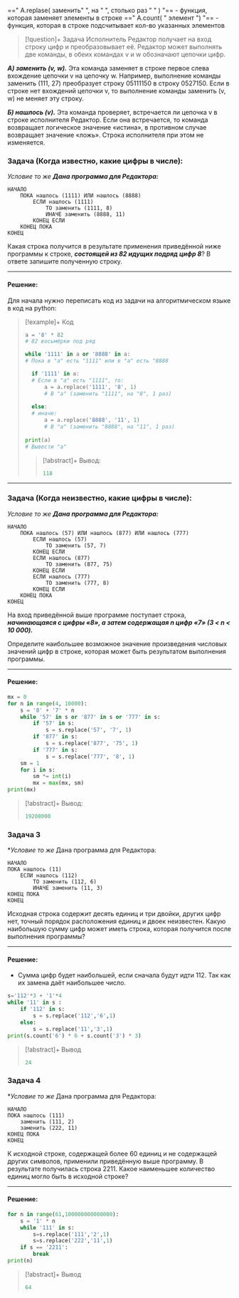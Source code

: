 ==" A.replase( заменить" ", на " ", столько раз " " ) "== - функция, которая заменяет элементы в строке
==" A.count( " элемент ") "== - функция, которая в строке подсчитывает кол-во указанных элементов
> [!question]+ Задача
> Исполнитель Редактор получает на вход строку цифр и преобразовывает её. 
Редактор может выполнять две команды, в обеих командах v и w обозначают цепочки цифр.
>
***А) заменить (v, w).***
Эта команда заменяет в строке первое слева вхождение цепочки v на цепочку w. Например, выполнение команды 
заменить (111, 27) преобразует строку 05111150 в строку 0527150. Если в строке нет вхождений цепочки v, то выполнение команды заменить (v, w) не меняет эту строку.
>
***Б) нашлось (v).***
Эта команда проверяет, встречается ли цепочка v в строке исполнителя Редактор. Если она встречается, то команда возвращает логическое значение «истина», в противном случае возвращает значение «ложь». Строка исполнителя при этом не изменяется. 

### Задача (Когда известно, какие цифры в числе):
*Условие то же*
***Дана программа для Редактора:***
```
НАЧАЛО 
	ПОКА нашлось (1111) ИЛИ нашлось (8888) 
		ЕСЛИ нашлось (1111) 
			ТО заменить (1111, 8) 
			ИНАЧЕ заменить (8888, 11) 
		КОНЕЦ ЕСЛИ 
	КОНЕЦ ПОКА 
КОНЕЦ
```

Какая строка получится в результате применения приведённой ниже программы к строке, ***состоящей из 82 идущих подряд цифр 8***? В ответе запишите полученную строку.

---
#### Решение:
Для начала нужно переписать код из задачи на алгоритмическом языке в код на python:

> [!example]+ Код
> ```python
>a = '8' * 82
># 82 восьмёрки под ряд
>
>while '1111' in a or '8888' in a:
># Пока в "a" есть "1111" или в "a" есть "8888
>
>	if '1111' in a:
>	# Если в "а" есть "1111", то:  
>		a = a.replace('1111', '8', 1)
>		# В "а" (заменить "1111", на "8", 1 раз) 
>		
>	else:
>	# иначе:  
>		a = a.replace('8888', '11', 1)
>		# В "а" (заменить "8888", на "11", 1 раз)  
>		
>print(a)
># Вывести "а"
> ```
> > [!abstract]+ Вывод:
> > ```py
> > 118
> > ```

---

### Задача (Когда неизвестно, какие цифры в числе):
*Условие то же*
***Дана программа для Редактора:***
```
НАЧАЛО 
	ПОКА нашлось (57) ИЛИ нашлось (877) ИЛИ нашлось (777) 
		ЕСЛИ нашлось (57) 
			ТО заменить (57, 7) 
		КОНЕЦ ЕСЛИ 
		ЕСЛИ нашлось (877) 
			ТО заменить (877, 75) 
		КОНЕЦ ЕСЛИ 
		ЕСЛИ нашлось (777) 
			ТО заменить (777, 8) 
		КОНЕЦ ЕСЛИ 
	КОНЕЦ ПОКА 
КОНЕЦ
```
На вход приведённой выше программе поступает строка, ***начинающаяся с цифры «8», а затем содержащая n цифр «7» (3 < n < 10 000).***

Определите наибольшее возможное значение произведения числовых значений цифр в строке, которая может быть результатом выполнения программы.

---
#### Решение:
```py
mx = 0  
for n in range(4, 10000):  
    s = '8' + '7' * n  
    while '57' in s or '877' in s or '777' in s:  
        if '57' in s:  
            s = s.replace('57', '7', 1)  
        if '877' in s:  
            s = s.replace('877', '75', 1)  
        if '777' in s:  
            s = s.replace('777', '8', 1)  
    sm = 1  
    for i in s:  
        sm *= int(i)  
        mx = max(mx, sm)  
print(mx)
```

> [!abstract]+ Вывод:
> ```py
>19208000
> ```
### Задача 3
**Условие то же*
Дана программа для Редактора:
```
НАЧАЛО 
ПОКА нашлось (11) 
	ЕСЛИ нашлось (112) 
		ТО заменить (112, 6) 
		ИНАЧЕ заменить (11, 3) 
КОНЕЦ ПОКА 
КОНЕЦ
```
Исходная строка содержит десять единиц и три двойки, других цифр нет, точный порядок расположения единиц и двоек неизвестен. Какую наибольшую сумму цифр может иметь строка, которая получится после выполнения программы?

---
#### Решение:
- Сумма цифр будет наибольшей, если сначала будут идти 112. Так как их замена даёт наибольшее число.
```py
s='112'*3 + '1'*4 
while '11' in s : 
	if '112' in s: 
		s = s.replace('112','6',1) 
	else: 
		s = s.replace('11','3',1)
print(s.count('6') * 6 + s.count('3') * 3)
```

> [!abstract]+ Вывод
>```py
>24

### Задача 4
**Условие то же*
Дана программа для Редактора:
```
НАЧАЛО 
ПОКА нашлось (111) 
	заменить (111, 2) 
	заменить (222, 11) 
КОНЕЦ ПОКА 
КОНЕЦ
```
К исходной строке, содержащей более 60 единиц и не содержащей других символов, применили приведённую выше программу. В результате получилась строка 2211. Какое наименьшее количество единиц могло быть в исходной строке?

---
#### Решение:
```py
for n in range(61,100000000000000):  
    s = '1' * n  
    while '111' in s:  
        s=s.replace('111','2',1)  
        s=s.replace('222','11',1)  
    if s == '2211':  
        break  
print(n)
```
> [!abstract]+ Вывод
> ```py
> 64